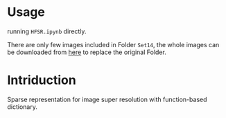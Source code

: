 # Usage
running `HFSR.ipynb` directly.


There are only few images included in Folder `Set14`, the whole images
can be downloaded from [here](https://github.com/huangzehao/Super-Resolution.Benckmark) to replace the original Folder.

# Intriduction

Sparse representation for image super resolution with function-based
dictionary.
